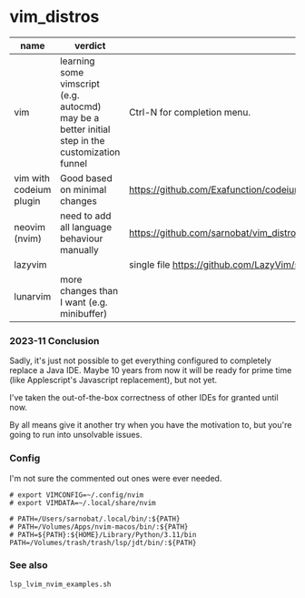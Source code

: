# vim_distros

|name | verdict |  |
|---|---|----|
|vim | learning some vimscript (e.g. autocmd) may be a better initial step in the customization funnel  | Ctrl-N for completion menu.|
| vim with codeium plugin | Good based on minimal changes | https://github.com/Exafunction/codeium.vim?tab=readme-ov-file#-getting-started |  
|neovim (nvim) | need to add all language behaviour manually | https://github.com/sarnobat/vim_distros/blob/main/.config.works2/nvim/ftplugin/java.lua.basicworks |
|lazyvim |  | single file https://github.com/LazyVim/starter/blob/main/lua/plugins/example.lua |
|lunarvim | more changes than I want (e.g. minibuffer) |  |

### 2023-11 Conclusion
Sadly, it's just not possible to get everything configured to completely replace a Java IDE. Maybe 10 years from now it will be ready for prime time (like Applescript's Javascript replacement), but not yet.

I've taken the out-of-the-box correctness of other IDEs for granted until now.

By all means give it another try when you have the motivation to, but you're going to run into unsolvable issues.


### Config
I'm not sure the commented out ones were ever needed.
```
# export VIMCONFIG=~/.config/nvim
# export VIMDATA=~/.local/share/nvim

# PATH=/Users/sarnobat/.local/bin/:${PATH}
# PATH=/Volumes/Apps/nvim-macos/bin/:${PATH}
# PATH=${PATH}:${HOME}/Library/Python/3.11/bin
PATH=/Volumes/trash/trash/lsp/jdt/bin/:${PATH}
```

### See also

```lsp_lvim_nvim_examples.sh```
